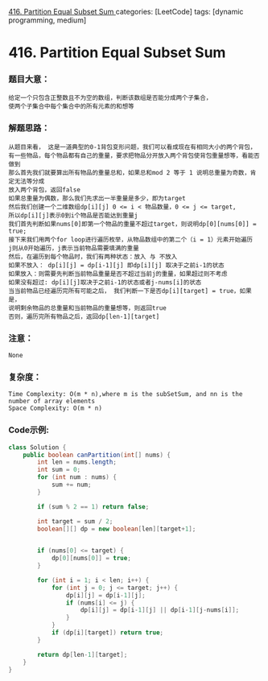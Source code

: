 [ 416. Partition Equal Subset Sum ](https://leetcode.com/problems/partition-equal-subset-sum/)
categories: [LeetCode]
tags: [dynamic programming, medium] 
# <span id="416"> 416. Partition Equal Subset Sum </span>
### 题目大意：
    给定一个只包含正整数且不为空的数组，判断该数组是否能分成两个子集合，
    使两个子集合中每个集合中的所有元素的和想等
### 解题思路：
    从题目来看， 这是一道典型的0-1背包变形问题，我们可以看成现在有相同大小的两个背包，
    有一些物品，每个物品都有自己的重量，要求把物品分开放入两个背包使背包重量想等，看能否做到
    那么首先我们就要算出所有物品的重量总和，如果总和mod 2 等于 1 说明总重量为奇数，肯定无法等分成
    放入两个背包，返回false
    如果总重量为偶数，那么我们先求出一半重量是多少，即为target
    然后我们创建一个二维数组dp[i][j] 0 <= i < 物品数量，0 <= j <= target,
    所以dp[i][j]表示0到i个物品是否能达到重量j
    我们首先判断如果nums[0]即第一个物品的重量不超过target，则说明dp[0][nums[0]] = true;
    接下来我们用两个for loop进行遍历枚举，从物品数组中的第二个（i = 1）元素开始遍历
    j则从0开始遍历，j表示当前物品需要填满的重量
    然后，在遍历到每个物品时，我们有两种状态：放入 与 不放入
    如果不放入： dp[i][j] = dp[i-1][j] 即dp[i][j] 取决于之前i-1的状态
    如果放入：则需要先判断当前物品重量是否不超过当前j的重量，如果超过则不考虑
    如果没有超过: dp[i][j]取决于之前i-1的状态或者j-nums[i]的状态
    当当前物品已经遍历完所有可能之后， 我们判断一下是否dp[i][target] = true，如果是，
    说明剩余物品的总重量和当前物品的重量想等，则返回true
    否则，遍历完所有物品之后，返回dp[len-1][target] 
### 注意：
    None
### 复杂度：
    Time Complexity: O(m * n),where m is the subSetSum, and nn is the number of array elements
    Space Complexity: O(m * n)
### Code示例:
```Java
class Solution {
    public boolean canPartition(int[] nums) {
        int len = nums.length;
        int sum = 0;
        for (int num : nums) {
            sum += num;
        }

        if (sum % 2 == 1) return false;

        int target = sum / 2;
        boolean[][] dp = new boolean[len][target+1];

    
        if (nums[0] <= target) {
            dp[0][nums[0]] = true;
        }

        for (int i = 1; i < len; i++) {
            for (int j = 0; j <= target; j++) {
                dp[i][j] = dp[i-1][j];
                if (nums[i] <= j) {
                    dp[i][j] = dp[i-1][j] || dp[i-1][j-nums[i]];
                }
            }
            if (dp[i][target]) return true;
        }

        return dp[len-1][target];
    }
}
```

